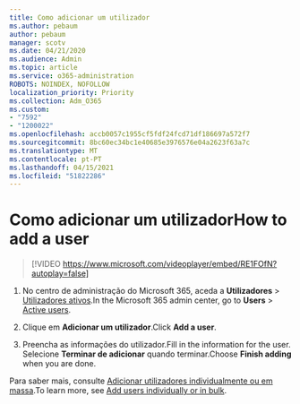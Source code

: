 ```yaml
---
title: Como adicionar um utilizador
ms.author: pebaum
author: pebaum
manager: scotv
ms.date: 04/21/2020
ms.audience: Admin
ms.topic: article
ms.service: o365-administration
ROBOTS: NOINDEX, NOFOLLOW
localization_priority: Priority
ms.collection: Adm_O365
ms.custom:
- "7592"
- "1200022"
ms.openlocfilehash: accb0057c1955cf5fdf24fcd71df186697a572f7
ms.sourcegitcommit: 8bc60ec34bc1e40685e3976576e04a2623f63a7c
ms.translationtype: MT
ms.contentlocale: pt-PT
ms.lasthandoff: 04/15/2021
ms.locfileid: "51822286"
---
```

# <a name="how-to-add-a-user"></a><span data-ttu-id="57237-102">Como adicionar um utilizador</span><span class="sxs-lookup"><span data-stu-id="57237-102">How to add a user</span></span>

> [!VIDEO https://www.microsoft.com/videoplayer/embed/RE1FOfN?autoplay=false]

1. <span data-ttu-id="57237-103">No centro de administração do Microsoft 365, aceda a **Utilizadores** > [Utilizadores ativos](https://admin.microsoft.com/Adminportal/Home?source=applauncher#/users).</span><span class="sxs-lookup"><span data-stu-id="57237-103">In the Microsoft 365 admin center, go to **Users** > [Active users](https://admin.microsoft.com/Adminportal/Home?source=applauncher#/users).</span></span>

2. <span data-ttu-id="57237-104">Clique em **Adicionar um utilizador**.</span><span class="sxs-lookup"><span data-stu-id="57237-104">Click **Add a user**.</span></span>

3. <span data-ttu-id="57237-105">Preencha as informações do utilizador.</span><span class="sxs-lookup"><span data-stu-id="57237-105">Fill in the information for the user.</span></span> <span data-ttu-id="57237-106">Selecione **Terminar de adicionar** quando terminar.</span><span class="sxs-lookup"><span data-stu-id="57237-106">Choose **Finish adding** when you are done.</span></span>

<span data-ttu-id="57237-107">Para saber mais, consulte [Adicionar utilizadores individualmente ou em massa](https://docs.microsoft.com/microsoft-365/admin/add-users/add-users).</span><span class="sxs-lookup"><span data-stu-id="57237-107">To learn more, see [Add users individually or in bulk](https://docs.microsoft.com/microsoft-365/admin/add-users/add-users).</span></span>